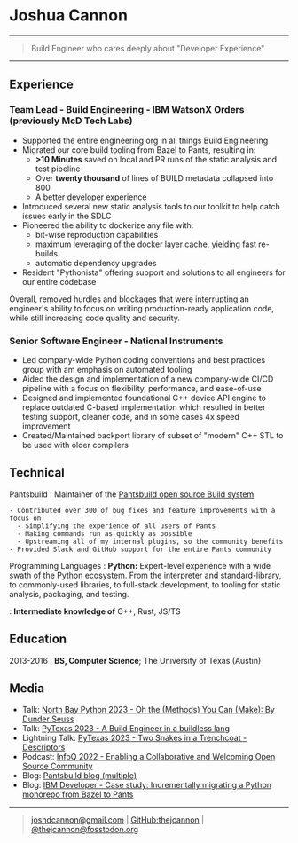 # Joshua Cannon

---

> Build Engineer who cares deeply about "Developer Experience"

---

## Experience

### Team Lead - Build Engineering - IBM WatsonX Orders (previously McD Tech Labs)

- Supported the entire engineering org in all things Build Engineering
- Migrated our core build tooling from Bazel to Pants, resulting in:
  - **>10 Minutes** saved on local and PR runs of the static analysis and test pipeline
  - Over **twenty thousand** of lines of BUILD metadata collapsed into 800
  - A better developer experience
- Introduced several new static analysis tools to our toolkit to help catch issues early in the SDLC
- Pioneered the ability to dockerize any file with:
  - bit-wise reproduction capabilities
  - maximum leveraging of the docker layer cache, yielding fast re-builds
  - automatic dependency upgrades
- Resident "Pythonista" offering support and solutions to all engineers for our entire codebase

Overall, removed hurdles and blockages that were interrupting an engineer's ability to focus on
writing production-ready application code, while still increasing code quality and security.

### Senior Software Engineer - National Instruments

- Led company-wide Python coding conventions and best practices group with am emphasis on automated
  tooling
- Aided the design and implementation of a new company-wide CI/CD pipeline with a focus on
  flexibility, performance, and ease-of-use
- Designed and implemented foundational C++ device API engine to replace outdated C-based
  implementation which resulted in better testing support, cleaner code, and in some cases 4x speed
  improvement
- Created/Maintained backport library of subset of "modern" C++ STL to be used with older compilers

## Technical

Pantsbuild
: Maintainer of the [Pantsbuild open source Build system](https://www.pantsbuild.org/)

    - Contributed over 300 of bug fixes and feature improvements with a focus on:
      - Simplifying the experience of all users of Pants
      - Making commands run as quickly as possible
      - Upstreaming all of my internal plugins, so the community benefits
    - Provided Slack and GitHub support for the entire Pants community

Programming Languages
: **Python:** Expert-level experience with a wide swath of the Python ecosystem. From the
interpreter and standard-library, to commonly-used libraries, to full-stack development,
to tooling for static analysis, packaging, and testing.

: **Intermediate knowledge of** C++, Rust, JS/TS

## Education

2013-2016
: **BS, Computer Science**; The University of Texas (Austin)

## Media

- Talk: [North Bay Python 2023 - Oh the (Methods) You Can (Make): By Dunder Seuss](https://youtu.be/CSpzTx-S8B0)
- Talk: [PyTexas 2023 - A Build Engineer in a buildless lang](https://youtu.be/OENthsW-bMs)
- Lightning Talk: [PyTexas 2023 - Two Snakes in a Trenchcoat - Descriptors](https://youtu.be/Y_lfGon4iiE?t=1003)
- Podcast: [InfoQ 2022 - Enabling a Collaborative and Welcoming Open Source Community](https://www.infoq.com/podcasts/welcoming-open-source-community/)
- Blog: [Pantsbuild blog (multiple)](https://blog.pantsbuild.org/author/joshua/)
- Blog: [IBM Developer - Case study: Incrementally migrating a Python monorepo from Bazel to Pants](https://developer.ibm.com/blogs/case-study-incrementally-migrating-a-python-monorepo-from-bazel-to-pants/)

---

> <joshdcannon@gmail.com> | [GitHub:thejcannon](https://github.com/thejcannon) | [\@thejcannon\@fosstodon.org](https://fosstodon.org/@thejcannon)
